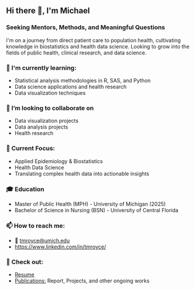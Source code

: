 ## Hi there 👋, I'm Michael

### Seeking Mentors, Methods, and Meaningful Questions
I'm on a journey from direct patient care to population health, cultivating knowledge in biostatistics and health data science. Looking to grow into the fields of public health, clinical research, and data science.

### 🌱 I'm currently learning:
- Statistical analysis methodologies in R, SAS, and Python
- Data science applications and health research
- Data visualization techniques

### 🤝 I’m looking to collaborate on
- Data visualization projects
- Data analysis projects
- Health research

### 🔭 Current Focus:

- Applied Epidemiology & Biostatistics
- Health Data Science
- Translating complex health data into actionable insights

### 🎓 Education

- Master of Public Health (MPH) - University of Michigan (2025)
- Bachelor of Science in Nursing (BSN) - University of Central Florida

### 📫 How to reach me:
- 📧 tmroyce@umich.edu
- https://www.linkedin.com/in/tmroyce/

### 📄 Check out:
- [Resume](https://github.com/tmroyce/pub/blob/main/resume.pdf)
- [Publications:]() Report, Projects, and other ongoing works


<!--
**tmroyce/tmroyce** is a ✨ _special_ ✨ repository because its `README.md` (this file) appears on your GitHub profile.

Here are some ideas to get you started:

- 🔭 I’m currently working on ...
- 🌱 I’m currently learning ...
- 👯 I’m looking to collaborate on ...
- 🤔 I’m looking for help with ...
- 💬 Ask me about ...
- 📫 How to reach me: ...
- 😄 Pronouns: ...
- ⚡ Fun fact: ...
-->
